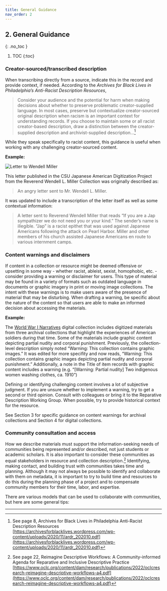 ```yaml
---
title: General Guidance
nav_order: 2
---
```

## 2. General Guidance
{: .no_toc }

1. TOC
{:toc}
### Creator-sourced/transcribed description

When transcribing directly from a source, indicate this in the record and provide context, if needed. According to the *Archives for Black Lives in Philadelphia’s Anti-Racist Description Resources*,

> Consider your audience and the potential for harm when making decisions about whether to preserve problematic creator-supplied language. In most cases, preserve but contextualize creator-sourced original description when racism is an important context for understanding records. If you choose to maintain some or all racist creator-based description, draw a distinction between the creator-supplied description and archivist-supplied description…[^1]

While they speak specifically to racist content, this guidance is useful when working with any challenging creator-sourced content.

**Example:**

![Letter to Wendell Miller](https://nlshibata.github.io/csun-inclusive-description/images/WLM_01-44_03.jpg)

This letter published in the CSU Japanese American Digitization Project from the Reverend Wendell L. Miller Collection was originally described as:

> An angry letter sent to Mr. Wendell L. Miller.

It was updated to include a transcription of the letter itself as well as some contextual information:

> A letter sent to Reverend Wendell Miller that reads “If you are a Jap sympathizer we do not need you or your kind.” The sender’s name is illegible. “Jap” is a racist epithet that was used against Japanese Americans following the attack on Pearl Harbor. Miller and other members of his church assisted Japanese Americans en route to various internment camps.

### Content warnings and disclaimers

If content in a collection or resource might be deemed offensive or upsetting in some way - whether racist, ableist, sexist, homophobic, etc. - consider providing a warning or disclaimer for users. This type of material may be found in a variety of formats such as outdated language in documents or graphic imagery in print or moving image collections. The intent with these warnings is to make users aware of the presence of material that may be disturbing. When drafting a warning, be specific about the nature of the content so that users are able to make an informed decision about accessing the materials.

**Example:**

The [World War I Narratives](https://digital-library.csun.edu/ww1-narratives) digital collection includes digitized materials from three archival collections that highlight the experiences of American soldiers during that time. Some of the materials include graphic content depicting partial nudity and corporal punishment. Previously, the collection-level description simply noted “Warning: This collection contains graphic images.” It was edited for more specifity and now reads, “Warning: This collection contains graphic images depicting partial nudity and corporal punishment.” Additionally, a note in the Title of item records with graphic content  includes a warning (e.g.  “[Warning: Partial nudity] Two indigenous women washing clothes, ca. 1910”)

Defining or identifying challenging content involves a lot of subjective judgment. If you are unsure whether to implement a warning, try to get a second or third opinion. Consult with colleagues or bring it to the Reparative Description Working Group. When possible, try to provide historical context for the resource.

See Section 3 for specific guidance on content warnings for archival collections and Section 4 for digital collections.

### Community consultation and access

How we describe materials must support the information-seeking needs of communities being represented and/or described, not just students or academic scholars. It is also important to consider these communities as equal stakeholders in resource and collection description.[^2] Identifying, making contact, and building trust with communities takes time and planning. Although it may not always be possible to identify and collaborate with them on metadata, it is important to try to build time and resources to do this during the planning phase of a project and to compensate community members for their time, labor, and expertise. 

There are various models that can be used to collaborate with communities, but here are some general tips:  

***

[^1]:See page 8, Archives for Black Lives in Philadelphia Anti-Racist Description Resources [https://archivesforblacklives.wordpress.com/wp-content/uploads/2020/11/ardr_202010.pdf](https://archivesforblacklives.wordpress.com/wp-content/uploads/2020/11/ardr_202010.pdf)
[^2]:See page 22, Reimagine Descriptive Workflows:  A Community-informed Agenda for Reparative and Inclusive Descriptive Practice [https://www.oclc.org/content/dam/research/publications/2022/oclcresearch-reimagine-descriptive-workflows-a4.pdf](https://www.oclc.org/content/dam/research/publications/2022/oclcresearch-reimagine-descriptive-workflows-a4.pdf)

